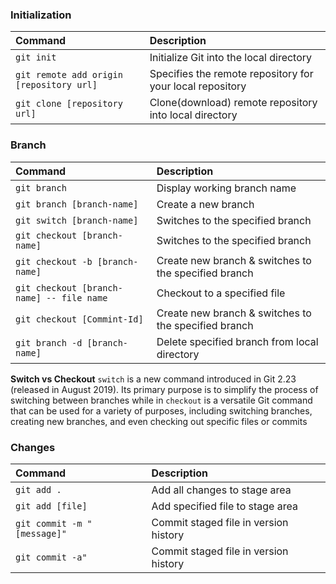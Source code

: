 
### Initialization

| Command                                  | Description                                               |
|:-----------------------------------------|:----------------------------------------------------------|
| `git init`                               | Initialize Git into the local directory                   |
| `git remote add origin [repository url]` | Specifies the remote repository for your local repository | 
| `git clone [repository url]`             | Clone(download) remote repository into local directory    |

### Branch

| Command                                   | Description                                          |
|:------------------------------------------|:-----------------------------------------------------|
| `git branch`                              | Display working branch name                          |
| `git branch [branch-name]`                | Create a new branch                                  |
| `git switch [branch-name]`                | Switches to the specified branch                     |
| `git checkout [branch-name]`              | Switches to the specified branch                     |
| `git checkout -b [branch-name]`           | Create new branch & switches to the specified branch |
| `git checkout [branch-name] -- file name` | Checkout to a specified file                         |
| `git checkout [Commint-Id]`               | Create new branch & switches to the specified branch |
| `git branch -d [branch-name]`             | Delete specified branch from local directory         |

**Switch vs Checkout** `switch` is a new command introduced in Git 2.23 (released in August 2019).
Its primary purpose is to simplify the process of switching between branches while in `checkout` is a versatile Git command that can be used for a variety of purposes, including switching branches, creating new branches, and even checking out specific files or commits

### Changes

| Command                     | Description                           |
|:----------------------------|:--------------------------------------|
| `git add .`                 | Add all changes to stage area         |
| `git add [file]`            | Add specified file to stage area      |
| `git commit -m "[message]"` | Commit staged file in version history |
| `git commit -a"`            | Commit staged file in version history |


